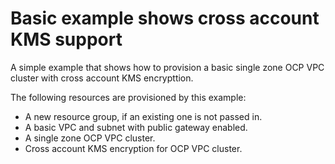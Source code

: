 # Basic example shows cross account KMS support

A simple example that shows how to provision a basic single zone OCP VPC cluster with cross account KMS encrypttion.

The following resources are provisioned by this example:
- A new resource group, if an existing one is not passed in.
- A basic VPC and subnet with public gateway enabled.
- A single zone OCP VPC cluster.
- Cross account KMS encryption for OCP VPC cluster.
